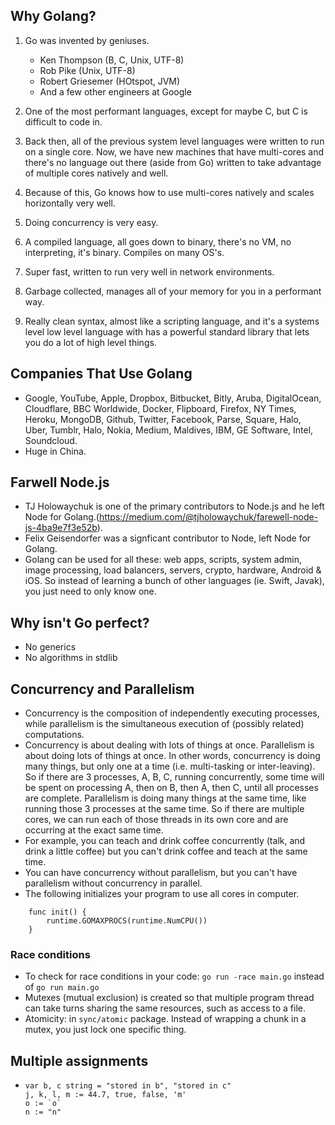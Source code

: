 ## Why Golang?

1. Go was invented by geniuses.
    - Ken Thompson (B, C, Unix, UTF-8)
    - Rob Pike (Unix, UTF-8)
    - Robert Griesemer (HOtspot, JVM)
    - And a few other engineers at Google

2. One of the most performant languages, except for maybe C, but C is difficult to code in.
3. Back then, all of the previous system level languages were written to run on a single core. Now, we have new machines that have multi-cores and there's no language out there (aside from Go) written to take advantage of multiple cores natively and well.
4. Because of this, Go knows how to use multi-cores natively and scales horizontally very well.
5. Doing concurrency is very easy.
6. A compiled language, all goes down to binary, there's no VM, no interpreting, it's binary. Compiles on many OS's.
7. Super fast, written to run very well in network environments.
8. Garbage collected, manages all of your memory for you in a performant way.
9. Really clean syntax, almost like a scripting language, and it's a systems level low level language with has a powerful standard library that lets you do a lot of high level things.

## Companies That Use Golang

- Google, YouTube, Apple, Dropbox, Bitbucket, Bitly, Aruba, DigitalOcean, Cloudflare, BBC Worldwide, Docker, Flipboard, Firefox, NY Times, Heroku, MongoDB, Github, Twitter, Facebook, Parse, Square, Halo, Uber, Tumblr, Halo, Nokia, Medium, Maldives, IBM, GE Software, Intel, Soundcloud.
- Huge in China.

## Farwell Node.js
- TJ Holowaychuk is one of the primary contributors to Node.js and he left Node for Golang.(https://medium.com/@tjholowaychuk/farewell-node-js-4ba9e7f3e52b). 
- Felix Geisendorfer was a signficant contributor to Node, left Node for Golang.
- Golang can be used for all these: web apps, scripts, system admin, image processing, load balancers, servers, crypto, hardware, Android & iOS. So instead of learning a bunch of other languages (ie. Swift, Javak), you just need to only know one.

## Why isn't Go perfect?
- No generics
- No algorithms in stdlib

## Concurrency and Parallelism

- Concurrency is the composition of independently executing processes, while parallelism is the simultaneous execution of (possibly related) computations.
- Concurrency is about dealing with lots of things at once. Parallelism is about doing lots of things at once. In other words, concurrency is doing many things, but only one at a time (i.e. multi-tasking or inter-leaving). So if there are 3 processes, A, B, C, running concurrently, some time will be spent on processing A, then on B, then A, then C, until all processes are complete. Parallelism is doing many things at the same time, like running those 3 processes at the same time. So if there are multiple cores, we can run each of those threads in its own core and are occurring at the exact same time.
- For example, you can teach and drink coffee concurrently (talk, and drink a little coffee) but you can't drink coffee and teach at the same time.
- You can have concurrency without parallelism, but you can't have parallelism without concurrency in parallel.
- The following initializes your program to use all cores in computer. 

```
    func init() {
        runtime.GOMAXPROCS(runtime.NumCPU())
    }
```

### Race conditions 
- To check for race conditions in your code: ```go run -race main.go``` instead of ```go run main.go```
- Mutexes (mutual exclusion) is created so that multiple program thread can take turns sharing the same resources, such as access to a file. 
- Atomicity: in `sync/atomic` package. Instead of wrapping a chunk in a mutex, you just lock one specific thing. 


## Multiple assignments 
- 
    ```
    var b, c string = "stored in b", "stored in c"
    j, k, l, m := 44.7, true, false, 'm'
    o := `o` 
    n := "n"
    ```